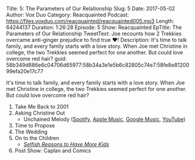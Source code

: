 Title: 5: The Parameters of Our Relationship
Slug: 5
Date: 2017-05-02
Author: Vox Duo
Category: Reacquainted
Podcast: https://files.voxduo.com/reacquainted/reacquainted005.mp3
Length: 64244137
Duration: 1:26:28
Episode: 5
Show: Reacquainted
EpTitle: The Parameters of Our Relationship
TweetText: Joe recounts how 2 Trekkies overcame anti-ginger prejudice to find true ❤️!
Description: It's time to talk family, and every family starts with a love story. When Joe met Christine in college, the two Trekkies seemed perfect for one another. But could love overcome red hair?
guid: 58b349d886e6c04706d65977:58b34a3e1e5b6c82805c74e7:58fe8e8120099efa20e17c77

It's time to talk family, and every family starts with a love story. When Joe met Christine in college, the two Trekkies seemed perfect for one another. But could love overcome red hair?

1. Take Me Back to 2001
2. Asking Christine Out
    - Unchained Melody ([Spotify](spotify:track:1jFhnVoJkcB4lf9tT0rSZS), [Apple Music](https://itunes.apple.com/album/unchained-melody/id1013987?i=1013890&uo=4&ls=1), [Google Music](https://play.google.com/music/m/Tpdnif2ifnqhjxw6sinio4njoui?signup_if_needed=1), [YouTube](https://www.youtube.com/watch?v=qiiyq2xrSI0))
3. Time to Propose
4. The Wedding
5. On to the Children
    - *[Selfish Reasons to Have More Kids](https://www.cato.org/events/selfish-reasons-have-more-kids)*
6. Post Show: Caplan and Comics
